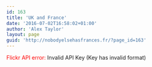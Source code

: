 ```yaml
---
id: 163
title: 'UK and France'
date: '2016-07-02T16:58:02+01:00'
author: 'Alex Taylor'
layout: page
guid: 'http://nobodyelsehasfrances.fr/?page_id=163'
---
```


<div class="flickr-justified-gallery-error"><span style="color:red">Flickr API error: </span><span class="flickr-justified-gallery-error-msg">Invalid API Key (Key has invalid format)</span></div>